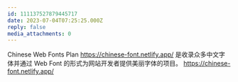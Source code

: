 ```yaml
---
id: 111137527879445717
date: 2023-07-04T07:25:25.000Z
reply: false
media_attachments: 0
---
```


Chinese Web Fonts Plan https://chinese-font.netlify.app/ 是收录众多中文字体并通过 Web Font 的形式为网站开发者提供美丽字体的项目。 https://chinese-font.netlify.app/ 

